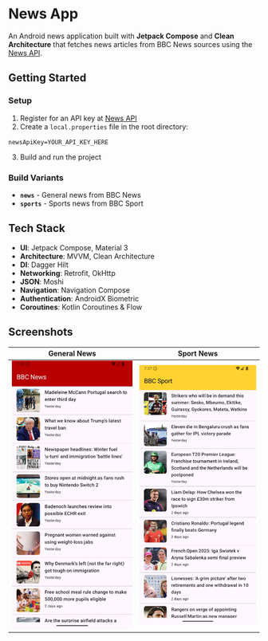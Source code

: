 # News App

An Android news application built with **Jetpack Compose** and **Clean Architecture** that fetches news articles from BBC News sources using the [News API](https://newsapi.org/).

## Getting Started

### Setup
1. Register for an API key at [News API](https://newsapi.org/register)
2. Create a `local.properties` file in the root directory:
```properties
newsApiKey=YOUR_API_KEY_HERE
```
3. Build and run the project

### Build Variants
- **`news`** - General news from BBC News
- **`sports`** - Sports news from BBC Sport

## Tech Stack

- **UI**: Jetpack Compose, Material 3
- **Architecture**: MVVM, Clean Architecture
- **DI**: Dagger Hilt
- **Networking**: Retrofit, OkHttp
- **JSON**: Moshi
- **Navigation**: Navigation Compose
- **Authentication**: AndroidX Biometric
- **Coroutines**: Kotlin Coroutines & Flow

## Screenshots

|            General News            |                   Sport News                   |
|:----------------------------------:|:----------------------------------------------:|
| ![News](screenshots/news_app.jpeg) | ![Sport News](screenshots/sport_news_app.jpeg) |
